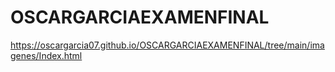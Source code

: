 # OSCARGARCIAEXAMENFINAL
https://oscargarcia07.github.io/OSCARGARCIAEXAMENFINAL/tree/main/imagenes/Index.html

